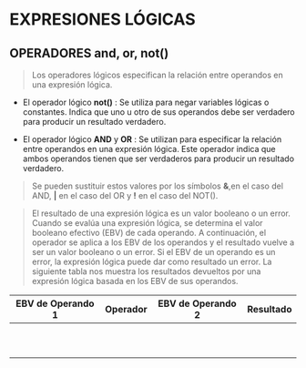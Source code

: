 # EXPRESIONES LÓGICAS #

## OPERADORES and, or, not() ##

> Los operadores lógicos especifican la relación entre operandos en una expresión lógica. 

- El operador lógico **not()** : Se utiliza para negar variables lógicas o constantes. Indica que uno u otro de sus operandos debe ser verdadero para producir un resultado verdadero.

- El operador lógico **AND** y **OR** : Se utilizan para especificar la relación entre operandos en una expresión lógica. Este operador indica que ambos operandos tienen que ser verdaderos para producir un resultado verdadero.

> Se pueden sustituir estos valores por los símbolos **&**,en el caso del AND, **|** en el caso del OR y **!** en el caso del NOT().

> El resultado de una expresión lógica es un valor booleano o un error. Cuando se evalúa una expresión lógica, se determina el valor booleano efectivo (EBV) de cada operando. A continuación, el operador se aplica a los EBV de  los operandos y el resultado vuelve a ser un valor booleano o un error.
Si el EBV de un operando es un error, la expresión lógica puede dar como resultado un error. La siguiente tabla nos muestra los resultados devueltos por una expresión lógica basada en los EBV de sus operandos.

| EBV de Operando 1 | Operador | EBV de Operando 2 | Resultado |
|-------------------|----------|-------------------|-----------|
|||||
|||||
|||||
|||||
|||||
|||||
|||||
|||||
|||||
|||||